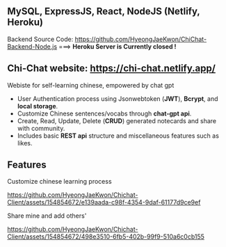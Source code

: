 ## MySQL, ExpressJS, React, NodeJS (Netlify, Heroku)
Backend Source Code: https://github.com/HyeongJaeKwon/ChiChat-Backend-Node.js ===> **Heroku Server is Currently closed !**
## Chi-Chat website: https://chi-chat.netlify.app/
Webiste for self-learning chinese, empowered by chat gpt
- User Authentication process using Jsonwebtoken (**JWT**), **Bcrypt**, and **local storage**.
- Customize Chinese sentences/vocabs through **chat-gpt api**.
- Create, Read, Update, Delete (**CRUD**) generated notecards and share with community.
- Includes basic **REST api** structure and miscellaneous features such as likes.

## Features
Customize chinese learning process

https://github.com/HyeongJaeKwon/Chichat-Client/assets/154854672/e139aada-c98f-4354-9daf-61177d9ce9ef

Share mine and add others'


https://github.com/HyeongJaeKwon/Chichat-Client/assets/154854672/498e3510-6fb5-402b-99f9-510a6c0cb155

